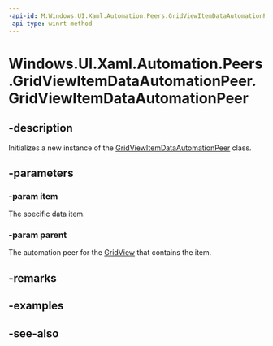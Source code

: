 ```yaml
---
-api-id: M:Windows.UI.Xaml.Automation.Peers.GridViewItemDataAutomationPeer.#ctor(System.Object,Windows.UI.Xaml.Automation.Peers.GridViewAutomationPeer)
-api-type: winrt method
---
```


<!-- Method syntax
public GridViewItemDataAutomationPeer(System.Object item, Windows.UI.Xaml.Automation.Peers.GridViewAutomationPeer parent)
-->

# Windows.UI.Xaml.Automation.Peers.GridViewItemDataAutomationPeer.GridViewItemDataAutomationPeer

## -description
Initializes a new instance of the [GridViewItemDataAutomationPeer](gridviewitemdataautomationpeer.md) class.


## -parameters
### -param item
The specific data item.

### -param parent
The automation peer for the [GridView](../windows.ui.xaml.controls/gridview.md) that contains the item.

## -remarks

## -examples

## -see-also
